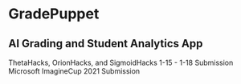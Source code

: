 # GradePuppet
## AI Grading and Student Analytics App
ThetaHacks, OrionHacks, and SigmoidHacks 1-15 - 1-18 Submission 
Microsoft ImagineCup 2021 Submission
